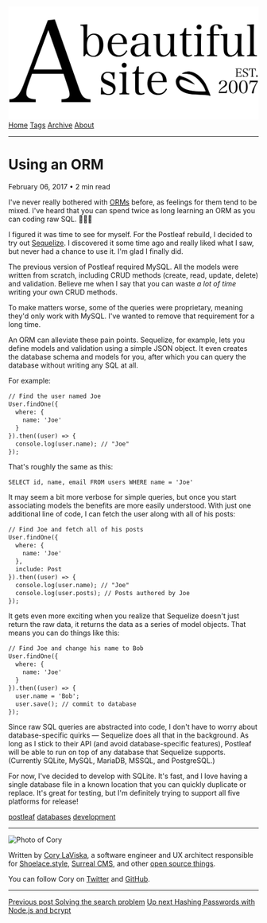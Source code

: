 <a href="../../index.html" class="header-link"><img src="../../images/logos/wordmark.svg" alt="A Beautiful Site" class="wordmark" /></a> <a href="../../index.html" class="nav-item">Home</a> <a href="../../tags/index.html" class="nav-item">Tags</a> <a href="../index.html" class="nav-item">Archive</a> <a href="../../about/index.html" class="nav-item">About</a>

---

# Using an ORM

February 06, 2017 • 2 min read

I've never really bothered with [ORMs](https://en.wikipedia.org/wiki/Object-relational_mapping) before, as feelings for them tend to be mixed. I've heard that you can spend twice as long learning an ORM as you can coding raw SQL. 🤷🏻‍♂️

I figured it was time to see for myself. For the Postleaf rebuild, I decided to try out [Sequelize](http://docs.sequelizejs.com/en/v3/). I discovered it some time ago and really liked what I saw, but never had a chance to use it. I'm glad I finally did.

The previous version of Postleaf required MySQL. All the models were written from scratch, including CRUD methods (create, read, update, delete) and validation. Believe me when I say that you can waste _a lot of time_ writing your own CRUD methods.

To make matters worse, some of the queries were proprietary, meaning they'd only work with MySQL. I've wanted to remove that requirement for a long time.

An ORM can alleviate these pain points. Sequelize, for example, lets you define models and validation using a simple JSON object. It even creates the database schema and models for you, after which you can query the database without writing any SQL at all.

For example:

    // Find the user named Joe
    User.findOne({
      where: {
        name: 'Joe'
      }
    }).then((user) => {
      console.log(user.name); // "Joe"
    });

That's roughly the same as this:

    SELECT id, name, email FROM users WHERE name = 'Joe'

It may seem a bit more verbose for simple queries, but once you start associating models the benefits are more easily understood. With just one additional line of code, I can fetch the user along with all of his posts:

    // Find Joe and fetch all of his posts
    User.findOne({
      where: {
        name: 'Joe'
      },
      include: Post
    }).then((user) => {
      console.log(user.name); // "Joe"
      console.log(user.posts); // Posts authored by Joe
    });

It gets even more exciting when you realize that Sequelize doesn't just return the raw data, it returns the data as a series of model objects. That means you can do things like this:

    // Find Joe and change his name to Bob
    User.findOne({
      where: {
        name: 'Joe'
      }
    }).then((user) => {
      user.name = 'Bob';
      user.save(); // commit to database
    });

Since raw SQL queries are abstracted into code, I don't have to worry about database-specific quirks — Sequelize does all that in the background. As long as I stick to their API (and avoid database-specific features), Postleaf will be able to run on top of any database that Sequelize supports. (Currently SQLite, MySQL, MariaDB, MSSQL, and PostgreSQL.)

For now, I've decided to develop with SQLite. It's fast, and I love having a single database file in a known location that you can quickly duplicate or replace. It's great for testing, but I'm definitely trying to support all five platforms for release!

<a href="../../tags/postleaf/index.html" class="post-tag">postleaf</a> <a href="../../tags/databases/index.html" class="post-tag">databases</a> <a href="../../tags/development/index.html" class="post-tag">development</a>

---

<img src="http://0.gravatar.com/avatar/bf1b3b95fd5b096a3592247c29667b33?s=512" alt="Photo of Cory" class="avatar avatar-small" />

Written by [Cory LaViska](../../index-4.html), a software engineer and UX architect responsible for [Shoelace.style](https://shoelace.style/), [Surreal CMS](https://www.surrealcms.com/), and other [open source things](https://github.com/claviska).

You can follow Cory on [Twitter](https://twitter.com/claviska) and [GitHub](https://github.com/claviska).

---

<a href="../solving-the-search-problem/index.html" class="post-nav-previous"><span class="small">Previous post</span> Solving the search problem</a> <a href="../hashing-passwords-with-nodejs-and-bcrypt/index.html" class="post-nav-next"><span class="small">Up next</span> Hashing Passwords with Node.js and bcrypt</a>
